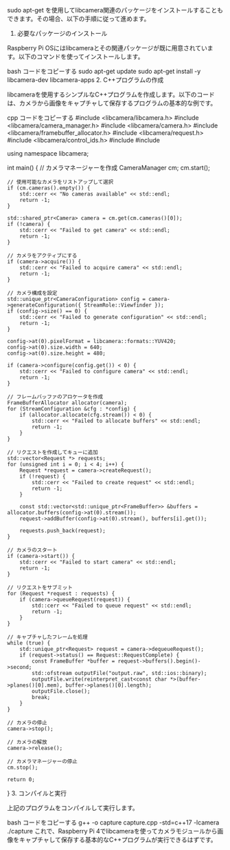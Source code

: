sudo apt-get を使用してlibcamera関連のパッケージをインストールすることもできます。その場合、以下の手順に従って進めます。

1. 必要なパッケージのインストール

Raspberry Pi OSにはlibcameraとその関連パッケージが既に用意されています。以下のコマンドを使ってインストールします。

bash
コードをコピーする
sudo apt-get update
sudo apt-get install -y libcamera-dev libcamera-apps
2. C++プログラムの作成

libcameraを使用するシンプルなC++プログラムを作成します。以下のコードは、カメラから画像をキャプチャして保存するプログラムの基本的な例です。

cpp
コードをコピーする
#include <libcamera/libcamera.h>
#include <libcamera/camera_manager.h>
#include <libcamera/camera.h>
#include <libcamera/framebuffer_allocator.h>
#include <libcamera/request.h>
#include <libcamera/control_ids.h>
#include <iostream>
#include <fstream>

using namespace libcamera;

int main() {
    // カメラマネージャーを作成
    CameraManager cm;
    cm.start();

    // 使用可能なカメラをリストアップして選択
    if (cm.cameras().empty()) {
        std::cerr << "No cameras available" << std::endl;
        return -1;
    }

    std::shared_ptr<Camera> camera = cm.get(cm.cameras()[0]);
    if (!camera) {
        std::cerr << "Failed to get camera" << std::endl;
        return -1;
    }

    // カメラをアクティブにする
    if (camera->acquire()) {
        std::cerr << "Failed to acquire camera" << std::endl;
        return -1;
    }

    // カメラ構成を設定
    std::unique_ptr<CameraConfiguration> config = camera->generateConfiguration({ StreamRole::Viewfinder });
    if (config->size() == 0) {
        std::cerr << "Failed to generate configuration" << std::endl;
        return -1;
    }

    config->at(0).pixelFormat = libcamera::formats::YUV420;
    config->at(0).size.width = 640;
    config->at(0).size.height = 480;

    if (camera->configure(config.get()) < 0) {
        std::cerr << "Failed to configure camera" << std::endl;
        return -1;
    }

    // フレームバッファのアロケータを作成
    FrameBufferAllocator allocator(camera);
    for (StreamConfiguration &cfg : *config) {
        if (allocator.allocate(cfg.stream()) < 0) {
            std::cerr << "Failed to allocate buffers" << std::endl;
            return -1;
        }
    }

    // リクエストを作成してキューに追加
    std::vector<Request *> requests;
    for (unsigned int i = 0; i < 4; i++) {
        Request *request = camera->createRequest();
        if (!request) {
            std::cerr << "Failed to create request" << std::endl;
            return -1;
        }

        const std::vector<std::unique_ptr<FrameBuffer>> &buffers = allocator.buffers(config->at(0).stream());
        request->addBuffer(config->at(0).stream(), buffers[i].get());

        requests.push_back(request);
    }

    // カメラのスタート
    if (camera->start()) {
        std::cerr << "Failed to start camera" << std::endl;
        return -1;
    }

    // リクエストをサブミット
    for (Request *request : requests) {
        if (camera->queueRequest(request)) {
            std::cerr << "Failed to queue request" << std::endl;
            return -1;
        }
    }

    // キャプチャしたフレームを処理
    while (true) {
        std::unique_ptr<Request> request = camera->dequeueRequest();
        if (request->status() == Request::RequestComplete) {
            const FrameBuffer *buffer = request->buffers().begin()->second;
            std::ofstream outputFile("output.raw", std::ios::binary);
            outputFile.write(reinterpret_cast<const char *>(buffer->planes()[0].mem), buffer->planes()[0].length);
            outputFile.close();
            break;
        }
    }

    // カメラの停止
    camera->stop();

    // カメラの解放
    camera->release();

    // カメラマネージャーの停止
    cm.stop();

    return 0;
}
3. コンパイルと実行

上記のプログラムをコンパイルして実行します。

bash
コードをコピーする
g++ -o capture capture.cpp -std=c++17 -lcamera
./capture
これで、Raspberry Pi 4でlibcameraを使ってカメラモジュールから画像をキャプチャして保存する基本的なC++プログラムが実行できるはずです。